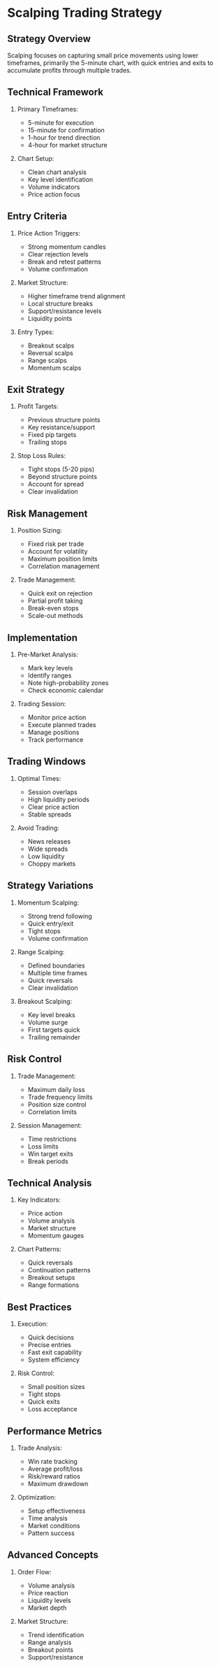 # Scalping Trading Strategy

## Strategy Overview
Scalping focuses on capturing small price movements using lower timeframes, primarily the 5-minute chart, with quick entries and exits to accumulate profits through multiple trades.

## Technical Framework
1. Primary Timeframes:
   - 5-minute for execution
   - 15-minute for confirmation
   - 1-hour for trend direction
   - 4-hour for market structure

2. Chart Setup:
   - Clean chart analysis
   - Key level identification
   - Volume indicators
   - Price action focus

## Entry Criteria
1. Price Action Triggers:
   - Strong momentum candles
   - Clear rejection levels
   - Break and retest patterns
   - Volume confirmation

2. Market Structure:
   - Higher timeframe trend alignment
   - Local structure breaks
   - Support/resistance levels
   - Liquidity points

3. Entry Types:
   - Breakout scalps
   - Reversal scalps
   - Range scalps
   - Momentum scalps

## Exit Strategy
1. Profit Targets:
   - Previous structure points
   - Key resistance/support
   - Fixed pip targets
   - Trailing stops

2. Stop Loss Rules:
   - Tight stops (5-20 pips)
   - Beyond structure points
   - Account for spread
   - Clear invalidation

## Risk Management
1. Position Sizing:
   - Fixed risk per trade
   - Account for volatility
   - Maximum position limits
   - Correlation management

2. Trade Management:
   - Quick exit on rejection
   - Partial profit taking
   - Break-even stops
   - Scale-out methods

## Implementation
1. Pre-Market Analysis:
   - Mark key levels
   - Identify ranges
   - Note high-probability zones
   - Check economic calendar

2. Trading Session:
   - Monitor price action
   - Execute planned trades
   - Manage positions
   - Track performance

## Trading Windows
1. Optimal Times:
   - Session overlaps
   - High liquidity periods
   - Clear price action
   - Stable spreads

2. Avoid Trading:
   - News releases
   - Wide spreads
   - Low liquidity
   - Choppy markets

## Strategy Variations
1. Momentum Scalping:
   - Strong trend following
   - Quick entry/exit
   - Tight stops
   - Volume confirmation

2. Range Scalping:
   - Defined boundaries
   - Multiple time frames
   - Quick reversals
   - Clear invalidation

3. Breakout Scalping:
   - Key level breaks
   - Volume surge
   - First targets quick
   - Trailing remainder

## Risk Control
1. Trade Management:
   - Maximum daily loss
   - Trade frequency limits
   - Position size control
   - Correlation limits

2. Session Management:
   - Time restrictions
   - Loss limits
   - Win target exits
   - Break periods

## Technical Analysis
1. Key Indicators:
   - Price action
   - Volume analysis
   - Market structure
   - Momentum gauges

2. Chart Patterns:
   - Quick reversals
   - Continuation patterns
   - Breakout setups
   - Range formations

## Best Practices
1. Execution:
   - Quick decisions
   - Precise entries
   - Fast exit capability
   - System efficiency

2. Risk Control:
   - Small position sizes
   - Tight stops
   - Quick exits
   - Loss acceptance

## Performance Metrics
1. Trade Analysis:
   - Win rate tracking
   - Average profit/loss
   - Risk/reward ratios
   - Maximum drawdown

2. Optimization:
   - Setup effectiveness
   - Time analysis
   - Market conditions
   - Pattern success

## Advanced Concepts
1. Order Flow:
   - Volume analysis
   - Price reaction
   - Liquidity levels
   - Market depth

2. Market Structure:
   - Trend identification
   - Range analysis
   - Breakout points
   - Support/resistance